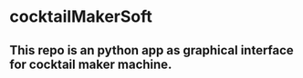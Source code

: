 # cocktailMakerSoft

## This repo is an python app as graphical interface for cocktail maker machine.
